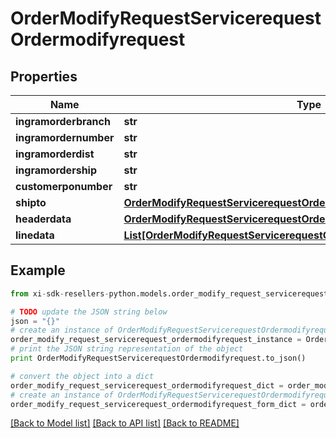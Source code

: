 # OrderModifyRequestServicerequestOrdermodifyrequest


## Properties

Name | Type | Description | Notes
------------ | ------------- | ------------- | -------------
**ingramorderbranch** | **str** |  | [optional] 
**ingramordernumber** | **str** |  | [optional] 
**ingramorderdist** | **str** |  | [optional] 
**ingramordership** | **str** |  | [optional] 
**customerponumber** | **str** |  | [optional] 
**shipto** | [**OrderModifyRequestServicerequestOrdermodifyrequestShipto**](OrderModifyRequestServicerequestOrdermodifyrequestShipto.md) |  | [optional] 
**headerdata** | [**OrderModifyRequestServicerequestOrdermodifyrequestHeaderdata**](OrderModifyRequestServicerequestOrdermodifyrequestHeaderdata.md) |  | [optional] 
**linedata** | [**List[OrderModifyRequestServicerequestOrdermodifyrequestLinedataInner]**](OrderModifyRequestServicerequestOrdermodifyrequestLinedataInner.md) |  | [optional] 

## Example

```python
from xi-sdk-resellers-python.models.order_modify_request_servicerequest_ordermodifyrequest import OrderModifyRequestServicerequestOrdermodifyrequest

# TODO update the JSON string below
json = "{}"
# create an instance of OrderModifyRequestServicerequestOrdermodifyrequest from a JSON string
order_modify_request_servicerequest_ordermodifyrequest_instance = OrderModifyRequestServicerequestOrdermodifyrequest.from_json(json)
# print the JSON string representation of the object
print OrderModifyRequestServicerequestOrdermodifyrequest.to_json()

# convert the object into a dict
order_modify_request_servicerequest_ordermodifyrequest_dict = order_modify_request_servicerequest_ordermodifyrequest_instance.to_dict()
# create an instance of OrderModifyRequestServicerequestOrdermodifyrequest from a dict
order_modify_request_servicerequest_ordermodifyrequest_form_dict = order_modify_request_servicerequest_ordermodifyrequest.from_dict(order_modify_request_servicerequest_ordermodifyrequest_dict)
```
[[Back to Model list]](../README.md#documentation-for-models) [[Back to API list]](../README.md#documentation-for-api-endpoints) [[Back to README]](../README.md)


